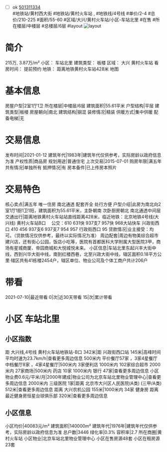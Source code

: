 - [ ] ok [501311334](https://bj.5i5j.com/ershoufang/501311334.html)  
 #地铁站/黄村西大街 #地铁站/黄村火车站 ,  #地铁线/4号线
#单价/2-4 #总价/210-225 #面积/55-60   #区域/大兴/黄村火车站/小区-车站北里 #在售 #所在楼层/中楼层 #总楼层/6层 #layout 
![layout](http://image2a.5i5j.com/bdir/layout/aa401b78a3a94e7296277f56a36a1e57.jpg_P5.jpg) 
# 简介 
 215万,  3.87万/m² 
小区： 车站北里
建筑类型： 板楼
区域： 大兴 黄村火车站
看房时间： 提前预约
地铁： 距离地铁黄村火车站428米 地图
# 基本信息 
 房屋户型|2室1厅1卫
所在楼层|中楼层/6层
建筑面积|55.61平米
户型结构|平层
建筑类型|板楼
房屋朝向|南北
建筑结构|钢混
装修情况|精装
供暖方式|集中供暖
配备电梯|无
# 交易信息 
 发布时间|2021-01-12
建筑年代|1983年|建筑年代仅供参考，实际房龄以政府信息为准
产权性质|商品房
规划用途|普通住宅
上次交易|2015-07-01
购房年限|满五年
共有情况|单独所有
抵押情况|有
房本备件|已上传房本照片
# 交易特色 
 核心卖点|满五年 唯一住房 南北通透 配套齐全 处行方便
户型介绍|此房为南北向2室1厅1厨1卫1阳，建筑面积为55.61平米，主卧朝南 次卧厨房朝北 南北通透中间层
交通出行|距离地铁黄村火车站站直线距离428米，临近地铁：北京地铁4号线(大兴线) 黄村火车站B口 　公交：610 631快 937支7 957快 968大站快车 兴政街西口 410 456 937支6 937支7 954 957 行政街西口
95
贷款情况|业主接受：均可。（贷款情况仅供参考，最终以实际情况为准）
周边配套|周边有物美综合超市建兴店，还有街心公园，饭店小吃等，医院有首都医科大学附属大型医院3甲，商场有星城商厦、帝园商城和大悦城悦未来。
小区信息|车站北里东起兴丰大街中线，西到兴华大街中线，南到红楼西巷，北至兴政大街中线，辖区面积0.18平方公里·辖区共有41栋楼2454户，辖区单位、物业公司及个体工商户共计206户
# 带看 
 2021-07-10|最近带看	 0|次|近30天带看	 15|次|累计带看
# 小区 车站北里
## 小区指数 
 距 大兴线,4号线 黄村火车站地铁站-B口 342米|距 兴政街西口站 145米|高峰时间平均时速为23.7km/h|查看更多周边信息
500米内 平价餐厅57家 ，3家4星餐厅
中档餐厅8家 ，4家4星餐厅|500米内 3家便利店
1000米内 102家综合超市
2000米内 27家商场|500米内 药店 10家
1000米内 银行 47家|查看更多周边信息
小区物业费0.6元/平米/月|2000年建成|物业公司为北京车站北里物业管理中心|查看更多周边信息
2000米内 三级医院 1家|距离 北京市大兴区人民医院(A类) (三甲/A类) 512米|查看更多周边信息
距离 大兴农机公园 155米|1000米内 34家 健身房
距离最近健身房恒星台球俱乐部 320米|查看更多周边信息
## 小区信息 
 小区均价|40083元/m²
建筑面积|140000m²
建筑年代|1976年|建筑年代仅供参考，实际房龄以政府信息为准
总户数|3446
绿化率|0.3%
容积率|2.7
所在商圈|黄村火车站
小区物业|北京车站北里物业管理中心
小区在售房源48套
小区在租房源23套
